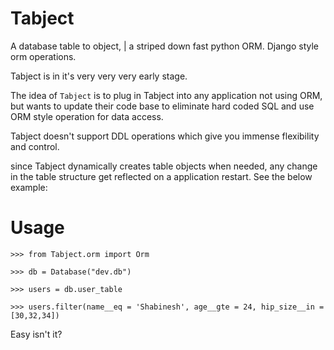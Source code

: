 Tabject
=======

A database table to object, | a striped down fast python ORM. Django style orm operations.

Tabject is in it's very very very early stage.

The idea of `Tabject` is to plug in Tabject into any application not using ORM, but wants to
update their code base to eliminate hard coded SQL and use ORM style operation for data access. 

Tabject doesn't support DDL operations which give you immense flexibility and control.

since Tabject dynamically creates table objects when needed, any change in the table structure 
get reflected on a application restart. See the below example:

Usage
======
```
>>> from Tabject.orm import Orm

>>> db = Database("dev.db")

>>> users = db.user_table

>>> users.filter(name__eq = 'Shabinesh', age__gte = 24, hip_size__in = [30,32,34])

```

Easy isn't it?
